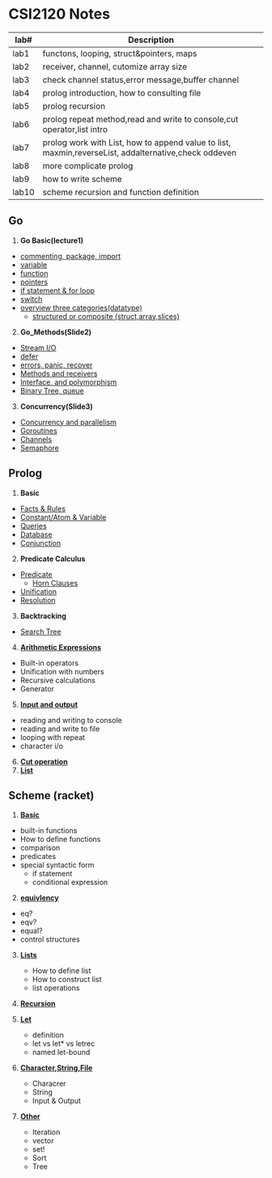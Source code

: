 # CSI2120 Notes
| lab#        | Description |
| ----------- | ------------------------------------------ |
| lab1        |  functons, looping, struct&pointers, maps  |
| lab2        | receiver, channel, cutomize array size     |
| lab3        | check channel status,error message,buffer channel|
| lab4        | prolog introduction, how to consulting file|
| lab5        | prolog recursion|
| lab6        | prolog repeat method,read and write to console,cut operator,list intro|
| lab7        | prolog work with List, how to append value to list, maxmin,reverseList, addalternative,check oddeven|
| lab8        | more complicate prolog |
| lab9        | how to write scheme|
| lab10       | scheme recursion and function definition|



## Go
1. **Go Basic(lecture1)**
  - [commenting, package, import](https://github.com/ZijunYe/CSI2120/blob/main/Notes/Go_Basic.md#commenting-import-package)
  - [variable](https://github.com/ZijunYe/CSI2120/blob/main/Notes/Go_Basic.md#variable)
  - [function](https://github.com/ZijunYe/CSI2120/blob/main/Notes/Go_Basic.md#functions)
  - [pointers](https://github.com/ZijunYe/CSI2120/blob/main/Notes/Go_Basic.md#pointers)
  - [if statement & for loop](https://github.com/ZijunYe/CSI2120/blob/main/Notes/Go_Basic.md#if-statement-for-loop)
  - [switch](https://github.com/ZijunYe/CSI2120/blob/main/Notes/Go_Basic.md#switch)
  - [overview three categories(datatype)](https://github.com/ZijunYe/CSI2120/blob/main/Notes/Go_Basic.md#datatype)
      - [structured or composite (struct,array,slices)](https://github.com/ZijunYe/CSI2120/blob/main/Notes/Composite_datatype.md)

2. **Go_Methods(Slide2)**
  - [Stream I/O](https://github.com/ZijunYe/CSI2120/blob/main/Notes/Go_Methods.md#stream-io)
  - [defer](https://github.com/ZijunYe/CSI2120/blob/main/Notes/Go_Methods.md#final-evaluation-with-defer)
  - [errors, panic, recover](https://github.com/ZijunYe/CSI2120/blob/main/Notes/Go_Methods.md#errors-and-panic)
  - [ Methods and receivers ](https://github.com/ZijunYe/CSI2120/blob/main/Notes/Go_Methods.md#method-and-receiver)
  - [Interface, and polymorphism](https://github.com/ZijunYe/CSI2120/blob/main/Notes/Go_Methods.md#interface-and-polymorphism)
  - [Binary Tree, queue](https://github.com/ZijunYe/CSI2120/blob/main/Notes/Go_Methods.md#binary-tree-and-generic-queue)


3. **Concurrency(Slide3)**
  - [Concurrency and parallelism](https://github.com/ZijunYe/CSI2120-ProgramParadigms/blob/main/Notes/Concurrency.md#concurrency-and-parallelism)
  - [Goroutines](https://github.com/ZijunYe/CSI2120-ProgramParadigms/blob/main/Notes/Concurrency.md#goroutines)
  - [Channels](https://github.com/ZijunYe/CSI2120-ProgramParadigms/blob/main/Notes/Concurrency.md#channels) 
  - [Semaphore](https://github.com/ZijunYe/CSI2120-ProgramParadigms/blob/main/Notes/Concurrency.md#semaphore) 



## Prolog 
1. **Basic**
- [Facts & Rules](https://github.com/ZijunYe/CSI2120-ProgramParadigms/blob/main/PrologNotes/IntroductionToProlog.md#facts) 
- [Constant/Atom  & Variable ](https://github.com/ZijunYe/CSI2120-ProgramParadigms/blob/main/PrologNotes/IntroductionToProlog.md#constants-or-atoms)
- [Queries](https://github.com/ZijunYe/CSI2120-ProgramParadigms/blob/main/PrologNotes/IntroductionToProlog.md#variable)
- [Database](https://github.com/ZijunYe/CSI2120-ProgramParadigms/blob/main/PrologNotes/IntroductionToProlog.md#database)
- [Conjunction](https://github.com/ZijunYe/CSI2120-ProgramParadigms/blob/main/PrologNotes/IntroductionToProlog.md#queries-or-questions)

2. **Predicate Calculus**
- [Predicate](https://github.com/ZijunYe/CSI2120-ProgramParadigms/blob/main/PrologNotes/Prolog2.md#predicated-in-prolog)
  - [Horn Clauses](https://github.com/ZijunYe/CSI2120-ProgramParadigms/blob/main/PrologNotes/Prolog2.md#horn-clauses)
- [Unification](https://github.com/ZijunYe/CSI2120-ProgramParadigms/blob/main/PrologNotes/Prolog2.md#unification)
- [Resolution](https://github.com/ZijunYe/CSI2120-ProgramParadigms/blob/main/PrologNotes/Prolog2.md#resolution)

3. **Backtracking** 
- [Search Tree](https://github.com/ZijunYe/CSI2120-ProgramParadigms/blob/main/PrologNotes/SearchTree_BackTracking.md)

4. [**Arithmetic Expressions**](https://github.com/ZijunYe/CSI2120-ProgramParadigms/blob/main/PrologNotes/Prolog_arithmetic.md) 
- Built-in operators 
- Unification with numbers 
- Recursive calculations
- Generator 

5. [**Input and output** ](https://github.com/ZijunYe/CSI2120-ProgramParadigms/blob/main/PrologNotes/InputOutput.md#prolog-input--output)
- reading and writing to console
- reading and write to file 
- looping with repeat 
- character i/o 

6. [**Cut operation**](https://github.com/ZijunYe/CSI2120-ProgramParadigms/blob/main/PrologNotes/cutOperation.md) 
7. [**List**](https://github.com/ZijunYe/CSI2120-ProgramParadigms/blob/main/PrologNotes/list.md)  

## Scheme (racket)
1. [**Basic**](https://github.com/ZijunYe/CSI2120-ProgramParadigms/blob/main/SchemeNotes/Basic.md#function-applications-in-racket)
- built-in functions 
- How to define functions 
- comparison 
- predicates 
- special syntactic form 
  - if statement
  -  conditional expression 

2. [**equivlency**](https://github.com/ZijunYe/CSI2120-ProgramParadigms/blob/main/SchemeNotes/equivlencyPredicates.md)
  - eq?
  - eqv? 
  - equal? 
  - control structures 

3. [**Lists**](https://github.com/ZijunYe/CSI2120-ProgramParadigms/blob/main/SchemeNotes/List.md)
   - How to define list 
   - How to construct list 
   - list operations 

4. [**Recursion**](https://github.com/ZijunYe/CSI2120-ProgramParadigms/blob/main/SchemeNotes/Recursion.md)

5. [**Let**](https://github.com/ZijunYe/CSI2120-ProgramParadigms/blob/main/SchemeNotes/Let.md)
    - definition 
    - let vs let* vs letrec
    - named let-bound 

6. [**Character,String,File**](https://github.com/ZijunYe/CSI2120-ProgramParadigms/blob/main/SchemeNotes/IO.md)
    - Characrer 
    - String 
    - Input & Output 

7. [**Other**](https://github.com/ZijunYe/CSI2120-ProgramParadigms/blob/main/SchemeNotes/Other.md) 
   - Iteration 
   - vector 
   - set! 
   - Sort 
   - Tree 
  


  






































